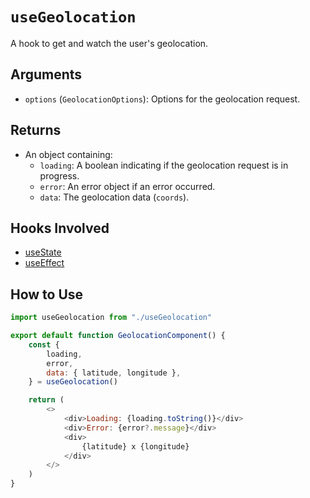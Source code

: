 # `useGeolocation`

A hook to get and watch the user's geolocation.

## Arguments

- `options` (`GeolocationOptions`): Options for the geolocation request.

## Returns

- An object containing:
  - `loading`: A boolean indicating if the geolocation request is in progress.
  - `error`: An error object if an error occurred.
  - `data`: The geolocation data (`coords`).

## Hooks Involved

- [useState](https://react.dev/reference/react/useState)
- [useEffect](https://react.dev/reference/react/useEffect)

## How to Use

```js
import useGeolocation from "./useGeolocation"

export default function GeolocationComponent() {
    const {
        loading,
        error,
        data: { latitude, longitude },
    } = useGeolocation()

    return (
        <>
            <div>Loading: {loading.toString()}</div>
            <div>Error: {error?.message}</div>
            <div>
                {latitude} x {longitude}
            </div>
        </>
    )
}
```